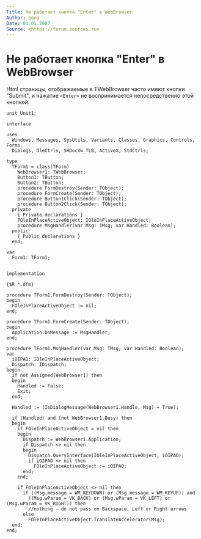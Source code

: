 ```yaml
---
Title: Не работает кнопка "Enter" в WebBrowser
Author: Song
Date: 01.01.2007
Source: <https://forum.sources.ru>
---
```



Не работает кнопка "Enter" в WebBrowser
=========================================

Html страницы, отображаемые в TWebBrowser часто имеют кнопки "Submit",
и нажатие `<Enter>` не воспринимается непосредственно этой кнопкой.

    unit Unit1;
     
    interface
     
    uses
      Windows, Messages, SysUtils, Variants, Classes, Graphics, Controls, Forms,
      Dialogs, OleCtrls, SHDocVw_TLB, ActiveX, StdCtrls;
     
    type
      TForm1 = class(TForm)
        WebBrowser1: TWebBrowser;
        Button1: TButton;
        Button2: TButton;
        procedure FormDestroy(Sender: TObject);
        procedure FormCreate(Sender: TObject);
        procedure Button1Click(Sender: TObject);
        procedure Button2Click(Sender: TObject);
      private
        { Private declarations }
        FOleInPlaceActiveObject: IOleInPlaceActiveObject;
        procedure MsgHandler(var Msg: TMsg; var Handled: Boolean);
      public
        { Public declarations }
      end;
     
    var
      Form1: TForm1;
     
     
    implementation
     
    {$R *.dfm}
     
    procedure TForm1.FormDestroy(Sender: TObject);
    begin
      FOleInPlaceActiveObject := nil;
    end;
     
    procedure TForm1.FormCreate(Sender: TObject);
    begin
      Application.OnMessage := MsgHandler;
    end;
     
    procedure TForm1.MsgHandler(var Msg: TMsg; var Handled: Boolean);
    var
      iOIPAO: IOleInPlaceActiveObject;
      Dispatch: IDispatch;
    begin
      if not Assigned(WebBrowser1) then
      begin
        Handled := False;
        Exit;
      end;
     
      Handled := (IsDialogMessage(WebBrowser1.Handle, Msg) = True);
     
      if (Handled) and (not WebBrowser1.Busy) then
      begin
        if FOleInPlaceActiveObject = nil then
        begin
          Dispatch := WebBrowser1.Application;
          if Dispatch <> nil then
          begin
            Dispatch.QueryInterface(IOleInPlaceActiveObject, iOIPAO);
            if iOIPAO <> nil then
              FOleInPlaceActiveObject := iOIPAO;
          end;
        end;
     
        if FOleInPlaceActiveObject <> nil then
          if ((Msg.message = WM_KEYDOWN) or (Msg.message = WM_KEYUP)) and
            ((Msg.wParam = VK_BACK) or (Msg.wParam = VK_LEFT) or (Msg.wParam = VK_RIGHT)) then
            //nothing - do not pass on Backspace, Left or Right arrows
          else
            FOleInPlaceActiveObject.TranslateAccelerator(Msg);
      end;
    end;

